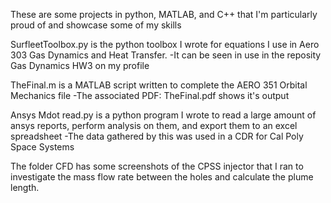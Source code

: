 These are some projects in python, MATLAB, and C++ that I'm particularly proud of and showcase some of my skills

SurfleetToolbox.py is the python toolbox I wrote for equations I use in Aero 303 Gas Dynamics and Heat Transfer.
  -It can be seen in use in the reposity Gas Dynamics HW3 on my profile

TheFinal.m is a MATLAB script written to complete the AERO 351 Orbital Mechanics file
  -The associated PDF: TheFinal.pdf shows it's output

Ansys Mdot read.py is a python program I wrote to read a large amount of ansys reports, perform analysis on them, and export them to an excel spreadsheet
  -The data gathered by this was used in a CDR for Cal Poly Space Systems

The folder CFD has some screenshots of the CPSS injector that I ran to investigate the mass flow rate between the holes and calculate the plume length.
